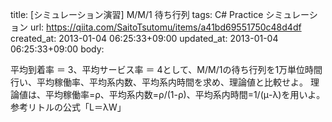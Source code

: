 title: [シミュレーション演習] M/M/1 待ち行列
tags: C# Practice シミュレーション
url: https://qiita.com/SaitoTsutomu/items/a41bd69551750c48d4df
created_at: 2013-01-04 06:25:33+09:00
updated_at: 2013-01-04 06:25:33+09:00
body:

平均到着率 ＝ 3、平均サービス率 ＝ 4として、M/M/1の待ち行列を1万単位時間行い、平均稼働率、平均系内数、平均系内時間を求め、理論値と比較せよ。
理論値は、平均稼働率=ρ、平均系内数=ρ/(1-ρ)、平均系内時間=1/(μ-λ)を用いよ。参考リトルの公式「L＝λW」

